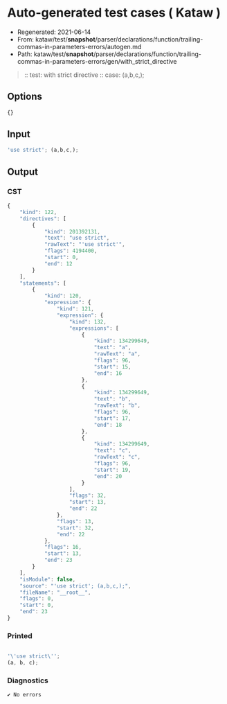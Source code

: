 # Auto-generated test cases ( Kataw )
- Regenerated: 2021-06-14
- From: kataw/test/__snapshot__/parser/declarations/function/trailing-commas-in-parameters-errors/autogen.md
- Path: kataw/test/__snapshot__/parser/declarations/function/trailing-commas-in-parameters-errors/gen/with_strict_directive
> :: test: with strict directive
> :: case: (a,b,c,);
## Options

`````js
{}
`````
## Input

`````js
'use strict'; (a,b,c,);
`````
## Output

### CST

```javascript
{
    "kind": 122,
    "directives": [
        {
            "kind": 201392131,
            "text": "use strict",
            "rawText": "'use strict'",
            "flags": 4194400,
            "start": 0,
            "end": 12
        }
    ],
    "statements": [
        {
            "kind": 120,
            "expression": {
                "kind": 121,
                "expression": {
                    "kind": 132,
                    "expressions": [
                        {
                            "kind": 134299649,
                            "text": "a",
                            "rawText": "a",
                            "flags": 96,
                            "start": 15,
                            "end": 16
                        },
                        {
                            "kind": 134299649,
                            "text": "b",
                            "rawText": "b",
                            "flags": 96,
                            "start": 17,
                            "end": 18
                        },
                        {
                            "kind": 134299649,
                            "text": "c",
                            "rawText": "c",
                            "flags": 96,
                            "start": 19,
                            "end": 20
                        }
                    ],
                    "flags": 32,
                    "start": 13,
                    "end": 22
                },
                "flags": 13,
                "start": 32,
                "end": 22
            },
            "flags": 16,
            "start": 13,
            "end": 23
        }
    ],
    "isModule": false,
    "source": "'use strict'; (a,b,c,);",
    "fileName": "__root__",
    "flags": 0,
    "start": 0,
    "end": 23
}
```

### Printed

```javascript

'\'use strict\'';
(a, b, c);
```

### Diagnostics

```javascript
✔ No errors
```

